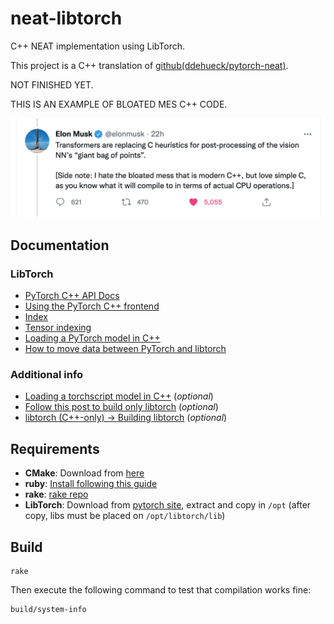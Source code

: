 # neat-libtorch

C++ NEAT implementation using LibTorch.

This project is a C++ translation of [github(ddehueck/pytorch-neat)](https://github.com/ddehueck/pytorch-neat).

NOT FINISHED YET. 

THIS IS AN EXAMPLE OF BLOATED MES C++ CODE.

![elon tweet about C++ bloated mess code](img/elon-musk-tweet-about-c.png)

## Documentation

### LibTorch
- [PyTorch C++ API Docs](https://pytorch.org/cppdocs/)
- [Using the PyTorch C++ frontend](https://pytorch.org/tutorials/advanced/cpp_frontend.html)
- [Index](https://pytorch.org/cppdocs/genindex.html)
- [Tensor indexing](https://pytorch.org/cppdocs/notes/tensor_indexing.html)
- [Loading a PyTorch model in C++](https://pytorch.org/tutorials/advanced/cpp_export.html)
- [How to move data between PyTorch and libtorch](https://github.com/pytorch/pytorch/issues/20356)

### Additional info
- [Loading a torchscript model in C++](https://pytorch.org/tutorials/advanced/cpp_export.html#depending-on-libtorch-and-building-the-application) (_optional_)
- [Follow this post to build only libtorch](https://discuss.pytorch.org/t/compile-libtorch-c-api-from-source/81624/2) (_optional_)
- [libtorch (C++-only) -> Building libtorch](https://github.com/pytorch/pytorch/blob/master/docs/libtorch.rst) (_optional_)

## Requirements

- **CMake**: Download from [here](https://cmake.org/download/)
- **ruby**: [Install following this guide](https://www.ruby-lang.org/en/documentation/installation/)
- **rake**: [rake repo](https://github.com/ruby/rake)
- **LibTorch**: Download from [pytorch site](https://pytorch.org/get-started/locally/), extract and copy in `/opt` (after copy, libs must be placed on `/opt/libtorch/lib`)

## Build

    rake

Then execute the following command to test that compilation works fine:

    build/system-info


